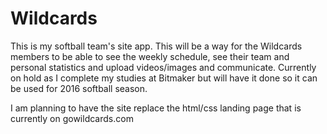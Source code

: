 # Wildcards

This is my softball team's site app.  This will be a way for the Wildcards members to be able to see the weekly schedule, see their team and personal statistics and upload videos/images and communicate.  Currently on hold as I complete my studies at Bitmaker but will have it done so it can be used for 2016 softball season.

I am planning to have the site replace the html/css landing page that is currently on gowildcards.com
